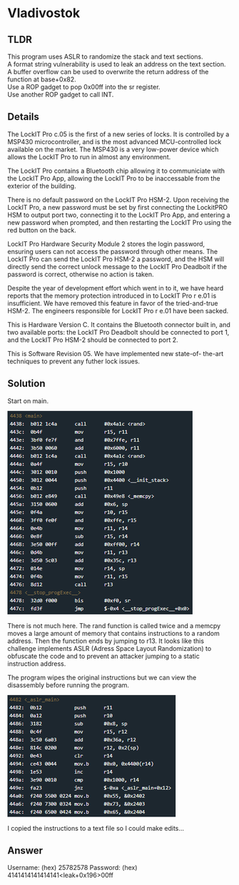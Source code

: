 # Vladivostok
## TLDR
This program uses ASLR to randomize the stack and text sections.  
A format string vulnerability is used to leak an address on the text section.  
A buffer overflow can be used to overwrite the return address of the function at base+0x82.  
Use a ROP gadget to pop 0x00ff into the sr register.  
Use another ROP gadget to call INT.  

## Details
The LockIT Pro c.05  is the first of a new series  of locks. It is
controlled by a  MSP430 microcontroller, and is  the most advanced
MCU-controlled lock available on the  market. The MSP430 is a very
low-power device which allows the LockIT  Pro to run in almost any
environment.

The  LockIT  Pro   contains  a  Bluetooth  chip   allowing  it  to
communiciate with the  LockIT Pro App, allowing the  LockIT Pro to
be inaccessable from the exterior of the building.

There  is no  default  password  on the  LockIT  Pro HSM-2.   Upon
receiving the  LockIT Pro,  a new  password must  be set  by first
connecting the LockitPRO HSM to  output port two, connecting it to
the LockIT Pro App, and entering a new password when prompted, and
then restarting the LockIT Pro using the red button on the back.
   
LockIT Pro Hardware  Security Module 2 stores  the login password,
ensuring users  can not access  the password through  other means.
The LockIT Pro  can send the LockIT Pro HSM-2  a password, and the
HSM will  directly send the  correct unlock message to  the LockIT
Pro Deadbolt  if the password  is correct, otherwise no  action is
taken.

Despite the  year of development  effort which  went in to  it, we
have heard  reports that  the memory  protection introduced  in to
LockIT Pro r e.01 is insufficient. We have removed this feature in
favor of  the tried-and-true HSM-2. The  engineers responsible for
LockIT Pro r e.01 have been sacked.
    
This is Hardware  Version C.  It contains  the Bluetooth connector
built in, and two available  ports: the LockIT Pro Deadbolt should
be  connected to  port  1,  and the  LockIT  Pro  HSM-2 should  be
connected to port 2.

This is  Software Revision 05.  We have implemented  new state-of-
the-art techniques to prevent any futher lock issues.

## Solution
Start on main.

![main](./screenshots/main.png)

There is not much here. The rand function is called twice and a memcpy moves a large amount of memory that contains instructions to a random address. Then the function ends by jumping to r13. It looks like this challenge implements ASLR (Adress Space Layout Randomization) to obfuscate the code and to prevent an attacker jumping to a static instruction address.

The program wipes the original instructions but we can view the disassembly before running the program.

![aslr_main](./screenshots/aslr_main.png)

I copied the instructions to a text file so I could make edits...

## Answer
Username: (hex) 25782578
Password: (hex) 4141414141414141<leak+0x196>00ff<leak-0xa2>
